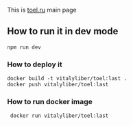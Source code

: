 This is [toel.ru](toel.ru) main page

## How to run it in dev mode

```
npm run dev
```

### How to deploy it

```
docker build -t vitalyliber/toel:last .
docker push vitalyliber/toel:last
```

### How to run docker image

```
 docker run vitalyliber/toel:last
```
